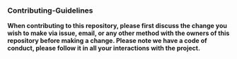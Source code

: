 <h3>Contributing-Guidelines</h3>
<p><b>When contributing to this repository, please first discuss the change you wish to make via issue, email, or any other
method with the owners of this repository before making a change. Please note we have a code of conduct, please follow
it in all your interactions with the project.<b></p>
